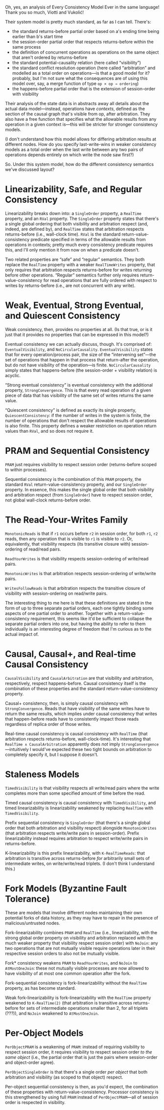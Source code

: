 Oh, yes, an analysis of Every Consistency Model Ever in the same language! Thank you so
much, Viotti and Vukolić!

Their system model is pretty much standard, as far as I can tell. There's:

* the standard returns-before partial order based on a's ending time being earlier than
  b's start time
* the session-order partial order that respects returns-before within the same process
* the definition of concurrent operations as operations on the same object that aren't
  ordered by returns-before
* the standard potential-causality relation (here called “visibility”)
* the standard conflict resolution operation (here called “arbitration” and modelled as a
  total order on operations—is that a good model for it? probably, but I'm not sure what
  the consequences are of using this model over, say, a merge function of type `op × op →
  ordering`)
* the happens-before partial order that is the extension of session-order with visibility

Their analysis of the state data is in abstracts away all details about the actual data
model—instead, operations have _contexts_, defined as the section of the causal graph
that's visible from op, after arbitration. They also have a free function that specifies
what the allowable results from any operation in a given context is—this will be stricter
for stronger consistency models.

(I don't understand how this model allows for differing arbitration results at different
nodes. How do you specify last-write-wins in weaker consistency models as a total order
when the last write between any two pairs of operations depends entirely on which write
the node saw first?)

So. Under this system model, how do the different consistency semantics we've discussed
layout?

# Linearizability, Safe, and Regular Consistency

Linearizability breaks down into: a `SingleOrder` property, a `RealTime` property, and an
`RVal` property. The `SingleOrder` property states that there's a single global ordering
that both visibility and arbitration respect (and, indeed, are defined by), and `RealTime`
states that arbitration respects returns-before (i.e., wall-clock time). `RVal` is the
standard return-value-consistency predicate specified in terms of the allowable results
from operations in contexts; pretty much every consistency predicate requires this, and
I'll only mention it from now on when a predicate doesn't.

Two related properties are “safe” and “regular” semantics. They both replace the
`RealTime` property with a weaker `RealTimeWrites` property, that only requires that
arbitration respects returns-before for writes returning before other
operations. “Regular” semantics further only requires return-value-consistency for read
operations that are fully ordered with respect to writes by returns-before (i.e., are not
concurrent with any write).

# Weak, Eventual, Strong Eventual, and Quiescent Consistency

Weak consistency, then, provides no properties at all. (Is that true, or is it just that
it provides no properties that can be expressed in this model?)

Eventual consistency we can actually discuss, though. It's comprised of:
`EventualVisibility`, and `NoCircularCausality`. `EventualVisibility` states that for
every operation/process pair, the size of the “intervening set”—the set of operations that
happen in that process that return-after the operation, but do not have visibility of the
operation—is finite. `NoCircularCausality` simply states that happens-before (the
session-order + visibility relation) is acyclic.

“Strong eventual consistency” is eventual consistency with the additional property,
`StrongConvergence`. This is that every read operation of a given piece of data that has
visibility of the same set of writes returns the same value.

“Quiescent consistency” is defined as exactly its single property, `QuiescentConsistency`:
if the number of writes in the system is finite, the number of operations that don't
respect the allowable results of operations is also finite. This property defines a weaker
restriction on operation return values than `RVal`, and so does not require it.

# PRAM and Sequential Consistency

`PRAM` just requires visibility to respect session order (returns-before scoped
to within processes).

Sequential consistency is the combination of this `PRAM` property, the standard `RVal`
return-value-consistency property, and our `SingleOrder` property. In essence, this
makes the single global order that both visibility and arbitration respect (from
`SingleOrder`) have to respect session order, not global wall-clock returns-before order.

# The Read-Your-Writes Family

`MonotonicReads` is that if `r1` occurs before `r2` in session order, for both `r1`, `r2`
reads, then any operation that is visible to `r1` is visible to `r2`. Or, equivalently,
that visibility respects (its transitive closure with) session-ordering of read/read
pairs.

`ReadYourWrites` is that visibility respects session-ordering of write/read pairs.

`MonotonicWrites` is that arbitration respects session-ordering of write/write pairs.

`WritesFollowReads` is that arbitration respects the transitive closure of visibility with
session-ordering on read/write pairs.

The interesting thing to me here is that these definitions are stated in the form of up to
three separate partial orders, each one tightly binding some aspects of one partial order
to another. Together with a return-value-consistency requirement, this seems like it'd be
sufficient to collapse the separate partial orders into one, but having the ability to
refer to them individually is an interesting degree of freedom that I'm curious as to the
actual impact of.

# Causal, Causal+, and Real-time Causal Consistency

`CausalVisibility` and `CausalArbitration` are that visibility and arbitration,
respectively, respect happens-before. Causal consistency itself is the combination of
these properties and the standard return-value-consistency property.

Causal+ consistency, then, is simply causal consistency with `StrongConvergence`. Reads
that have visibility of the same writes have to return the same results, which implies
under causal consistency that writes that happen-before reads have to consistently impact
those reads regardless of replica order of those writes.

Real-time causal consistency is causal consistency with `RealTime` (that arbitration
respects returns-before, wall-clock-time). It's interesting that `RealTime ∧
CausalArbitration` apparently does _not_ imply `StrongConvergence`—intuitively I would've
expected these two tight bounds on arbitration to completely specify it, but I suppose it
doesn't.

# Staleness Models

`TimedVisibility` is that visibility respects all write/read pairs where the write
completes more than some specified amount of time before the read.

Timed causal consistency is causal consistency with `TimedVisibility`, and timed
linearizability is linearizability weakened by replacing `RealTime` with
`TimedVisibility`.

Prefix sequential consistency is `SingleOrder` (that there's a single global order that
both arbitration and visibility respect) alongside `MonotonicWrites` (that arbitration
respects write/write pairs in session-order). Prefix linearizability instead requires
arbitration to respect write/write pairs in returns-before.

K-linearizability is this prefix linearizability, with `K-RealTimeReads`: that arbitration
is transitive across returns-before _for_ arbitrarily small sets of intermediate
writes, on write/write/read triplets. (I don't think I understand this.)

# Fork Models (Byzantine Fault Tolerance)

These are models that involve different nodes maintaining their own potential forks of
data history, as they may have to repair in the presence of malicious/untrusted nodes.

Fork-linearizability combines `PRAM` and `RealTime` (i.e., linearizability, with the
strong global order property on visibility and arbitration replaced with the much
weaker property that visibility respect session order) with `NoJoin`: any two
operations that are not mutually visible require operations later in their respective
session orders to also not be mutually visible.

Fork* consistency weakens `PRAM` to `ReadYourWrites`, and `NoJoin` to `AtMostOneJoin`:
these not mutually visible processes are now allowed to have visibility of at most one
common operation after the fork.

Fork-sequential consistency is fork-linearizability without the `RealTime` property, as
has become standard.

Weak fork-linearizability is fork-linearizability with the `RealTime` property weakened to
`K-RealTime(2)` (that arbitration is transitive across returns-before for sets of
intermediate operations smaller than 2, for all triplets (???)), and `NoJoin` weakened to
`AtMostOneJoin`.

# Per-Object Models

`PerObjectPRAM` is a weakening of `PRAM`: instead of requiring visibility to respect
session order, it requires visibility to respect session order _to the same object_ (i.e.,
the partial order that is just the pairs where session-order and object-order agree).

`PerObjectSingleOrder` is that there's a single order _per object_ that both arbitration
and visibility (as scoped to that object) respect.

Per-object sequential consistency is then, as you'd expect, the combination of these
properties with return-value-consistency. Processor consistency is this strengthened by
using full `PRAM` instead of `PerObjectPRAM`—all of session order is respected in
visibility.
